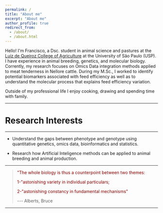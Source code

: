 ```yaml
---
permalink: /
title: "About me"
excerpt: "About me"
author_profile: true
redirect_from: 
  - /about/
  - /about.html
---
```


Hello! I'm Francisco, a Dsc. student in animal science and pastures at the [Luiz de Queiroz College of Agriculture](http://www.en.esalq.usp.br/) at the University of São Paulo (USP). I have experience in animal breeding, genetics, and molecular biology. Corrently, my research focuses on Omics Data integration methods applied to meat tenderness in Nellore cattle. During my M.Sc., I worked to identify potential biomarkers associated with feed efficiency as well as to understand the molecular process that explains feed efficiency variation.

Outside of my professional life I enjoy cooking, drawing and spending time with family.

------

Research Interests
======
------
* Understand the gaps between phenotype and genotype using quantitative genetics, omics data, bioinformatics and statistics.

* Research how Artificial Inteligence methods can be applied to animal breeding and animal production.

------

> <span style="color:darkred">"The whole biology is thus a counterpoint between two themes:</span>
>
> <span style="color:darkred">1-"astonishing variety in individual particulars;</span>
>
> <span style="color:darkred">2-"astonishing constancy in fundamental mechanisms"</span>
>
>--- Alberts, Bruce

-------
